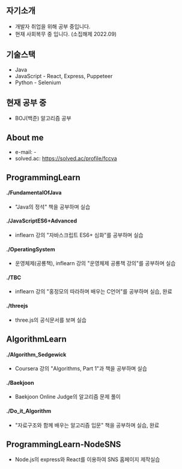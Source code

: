 ## 자기소개
- 개발자 취업을 위해 공부 중입니다.
- 현재 사회복무 중 입니다. (소집해제 2022.09)

## 기술스택
- Java
- JavaScript - React, Express, Puppeteer
- Python - Selenium

## 현재 공부 중
- BOJ(백준) 알고리즘 공부

## About me
- e-mail: -
- solved.ac: https://solved.ac/profile/fccva

## ProgrammingLearn
#### ./FundamentalOfJava
- "Java의 정석" 책을 공부하며 실습
#### ./JavaScriptES6+Advanced
- inflearn 강의 "자바스크립트 ES6+ 심화"를 공부하며 실습
#### ./OperatingSystem
- 운영체제(공룡책), inflearn 강의 "운영체제 공룡책 강의"를 공부하며 실습
#### ./TBC
- inflearn 강의 "홍정모의 따라하며 배우는 C언어"를 공부하며 실습, 완료
#### ./threejs
- three.js의 공식문서를 보며 실습

## AlgorithmLearn
#### ./Algorithm_Sedgewick
- Coursera 강의 "Algorithms, Part 1"과 책을 공부하며 실습
#### ./Baekjoon
- Baekjoon Online Judge의 알고리즘 문제 풀이
#### ./Do_it_Algorithm
- "자료구조와 함께 배우는 알고리즘 입문" 책을 공부하며 실습, 완료

## ProgrammingLearn-NodeSNS
- Node.js의 express와 React를 이용하여 SNS 홈페이지 제작실습

<!--
**jhkim988/jhkim988** is a ✨ _special_ ✨ repository because its `README.md` (this file) appears on your GitHub profile.

Here are some ideas to get you started:

- 🔭 I’m currently working on ...
- 🌱 I’m currently learning ...
- 👯 I’m looking to collaborate on ...
- 🤔 I’m looking for help with ...
- 💬 Ask me about ...
- 📫 How to reach me: ...
- 😄 Pronouns: ...
- ⚡ Fun fact: ...
-->
